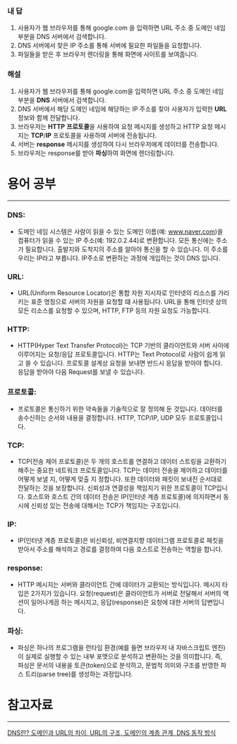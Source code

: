 ### 내 답
1. 사용자가 웹 브라우저를 통해 google.com 을 입력하면 URL 주소 중 도메인 네임 부분을 DNS 서버에서 검색합니다.
2. DNS 서버에서 찾은 IP 주소를 통해 서버에 필요한 파일들을 요청합니다. 
3. 파일들을 받은 후 브라우저 렌더링을 통해 화면에 사이트를 보여줍니다. 

### 해설
1. 사용자가 웹 브라우저를 통해 google.com을 입력하면 URL 주소 중 도메인 네임 부분을 **DNS** 서버에서 검색합니다.
2. DNS 서버에서 해당 도메인 네임에 해당하는 IP 주소를 찾아 사용자가 입력한 **URL** 정보와 함께 전달합니다. 
3. 브라우저는 **HTTP** **프로토콜**을 사용하여 요청 메시지를 생성하고 HTTP 요청 메시지는 **TCP**/**IP** 프로토콜을 사용하여 서버에 전송됩니다.
4. 서버는 **response** 메시지를 생성하여 다시 브라우저에게 데이터를 전송합니다.
5. 브라우저는 response를 받아 **파싱**하여 화면에 렌더링합니다. 

# 용어 공부
---
### DNS:
* 도메인 네임 시스템은 사람이 읽을 수 있는 도메인 이름(예: www.naver.com)을 컴퓨터가 읽을 수 있는 IP 주소(예: 192.0.2.44)로 변환합니다. 모든 통신에는 주소가 필요합니다. 출발지와 도착지의 주소를 알아야 통신을 할 수 있습니다. 이 주소를 우리는 IP라고 부릅니다. IP주소로 변환하는 과정에 개입하는 것이 DNS 입니다. 
### URL:
* URL(Uniform Resource Locator)은 통합 자원 지시자로 인터넷의 리소스를 가리키는 표준 명칭으로 서버의 자원을 요청할 떄 사용됩니다. URL을 통해 인터넷 상의 모든 리소스를 요청할 수 있으며, HTTP, FTP 등의 자원 요청도 가능합니다. 
### HTTP:
- HTTP(Hyper Text Transfer Protocol)는 TCP 기반의 클라이언트와 서버 사이에 이루어지는 요청/응답 프로토콜입니다. HTTP는 Text Protocol로 사람이 쉽게 읽고 쓸 수 있습니다. 프로토콜 설계상 요청을 보내면 반드시 응답을 받아야 합니다. 응답을 받아야 다음 Request를 보낼 수 있습니다.
### 프로토콜:
- 프로토콜은 통신하기 위한 약속들을 기술적으로 잘 정의해 둔 것입니다. 데이터를 송수신하는 순서와 내용을 결정합니다. HTTP, TCP/IP, UDP 모두 프로토콜입니다.
### TCP:
- TCP(전송 제어 프로토콜)은 두 개의 호스트를 연결하고 데이터 스트링을 교환하기 해주는 중요한 네트워크 프로토콜입니다. TCP는 데이터 전송을 제어하고 데이터를 어떻게 보낼 지, 어떻게 맞출 지 정합니다. 또한 데이터와 패킷이 보내진 순서대로 전달하는 것을 보장합니다. 신뢰성과 연결성을 책임지기 위한 프로토콜이 TCP입니다. 호스트와 호스트 간의 데이터 전송은 IP(인터넷 계층 프로토콜)에 의지하면서 동시에 신뢰성 있는 전송에 대해서는 TCP가 책임지는 구조입니다.
### IP:
- IP(인터넷 계층 프로토콜)은 비신뢰성, 비연결지향 데이터그램 프로토콜로 패킷을 받아서 주소를 해석하고 경로를 결정하여 다음 호스트로 전송하는 역할을 합니다.
### response:
- HTTP 메시지는 서버와 클라이언트 간에 데이터가 교환되는 방식입니다. 메시지 타입은 2가지가 있습니다. 요청(request)은 클라이언트가 서버로 전달해서 서버의 액션이 일어나게끔 하는 메시지고, 응답(response)은 요청에 대한 서버의 답변입니다.
### 파싱:
- 파싱은 하나의 프로그램을 런타임 환경(예를 들면 브라우저 내 자바스크립트 엔진)이 실제로 실행할 수 있는 내부 포맷으로 분석하고 변환하는 것을 의미합니다. 즉, 파싱은 문서의 내용을 토큰(token)으로 분석하고, 문법적 의미와 구조를 반영한 파스 트리(parse tree)를 생성하는 과정입니다. 

# 참고자료
---
[DNS란? 도메인과 URL의 차이, URL의 구조, 도메인의 계층 관계, DNS 동작 방식](https://blog.naver.com/ghdalswl77/222331240558)